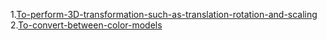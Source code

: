1.<a href="#">To-perform-3D-transformation-such-as-translation-rotation-and-scaling</a><br>
2.<a href="#">To-convert-between-color-models</a><br>